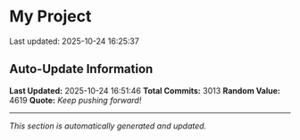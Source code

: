 # My Project


Last updated: 2025-10-24 16:25:37












































































































































































































































































































































































































































































































































































































































































































































































































































































































































































































































































































































































































































































































































































































































































































































































































































































































































































































































































































































































































































































































































































































































































































































































































































































































































































































































































































































































































































































































































































































































































































































































































































































































































































































































































































































## Auto-Update Information

**Last Updated:** 2025-10-24 16:51:46
**Total Commits:** 3013
**Random Value:** 4619
**Quote:** _Keep pushing forward!_

---
_This section is automatically generated and updated._